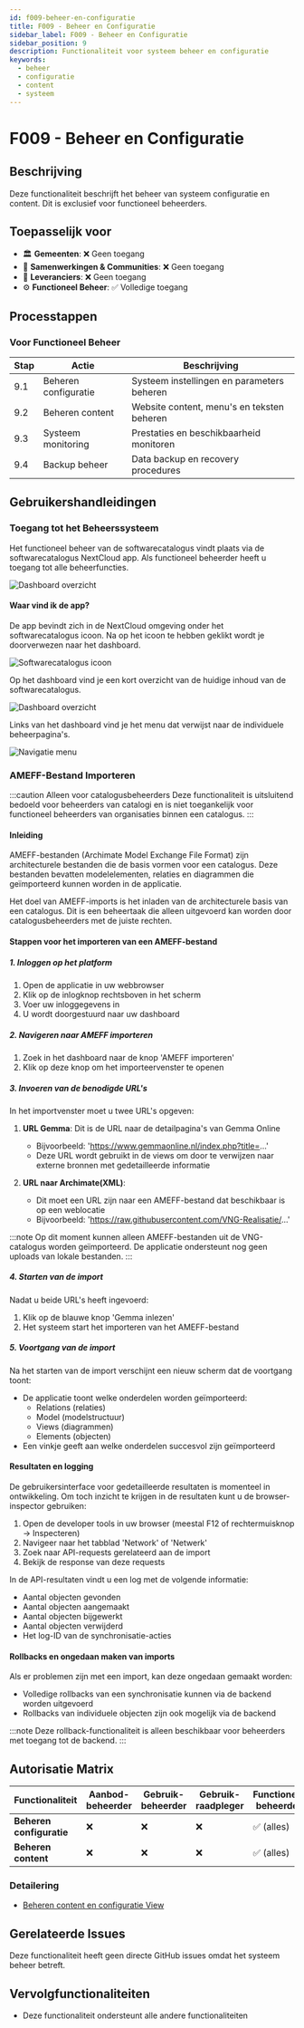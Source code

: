 ```yaml
---
id: f009-beheer-en-configuratie
title: F009 - Beheer en Configuratie
sidebar_label: F009 - Beheer en Configuratie
sidebar_position: 9
description: Functionaliteit voor systeem beheer en configuratie
keywords:
  - beheer
  - configuratie
  - content
  - systeem
---
```


# F009 - Beheer en Configuratie

## Beschrijving
Deze functionaliteit beschrijft het beheer van systeem configuratie en content. Dit is exclusief voor functioneel beheerders.

## Toepasselijk voor
- 🏛️ **Gemeenten**: ❌ Geen toegang
- 🤝 **Samenwerkingen & Communities**: ❌ Geen toegang
- 🏢 **Leveranciers**: ❌ Geen toegang
- ⚙️ **Functioneel Beheer**: ✅ Volledige toegang

## Processtappen

### Voor Functioneel Beheer
| Stap | Actie | Beschrijving |
|------|-------|--------------|
| 9.1 | Beheren configuratie | Systeem instellingen en parameters beheren |
| 9.2 | Beheren content | Website content, menu's en teksten beheren |
| 9.3 | Systeem monitoring | Prestaties en beschikbaarheid monitoren |
| 9.4 | Backup beheer | Data backup en recovery procedures |

## Gebruikershandleidingen

### Toegang tot het Beheerssysteem

Het functioneel beheer van de softwarecatalogus vindt plaats via de softwarecatalogus NextCloud app. Als functioneel beheerder heeft u toegang tot alle beheerfuncties.

![Dashboard overzicht](./Dashboard.png)

#### Waar vind ik de app?

De app bevindt zich in de NextCloud omgeving onder het softwarecatalogus icoon. Na op het icoon te hebben geklikt wordt je doorverwezen naar het dashboard.

![Softwarecatalogus icoon](./Icon.png)

Op het dashboard vind je een kort overzicht van de huidige inhoud van de softwarecatalogus.

![Dashboard overzicht](./Overzicht.png)

Links van het dashboard vind je het menu dat verwijst naar de individuele beheerpagina's.

![Navigatie menu](./Menu.png)

### AMEFF-Bestand Importeren

:::caution Alleen voor catalogusbeheerders
Deze functionaliteit is uitsluitend bedoeld voor beheerders van catalogi en is niet toegankelijk voor functioneel beheerders van organisaties binnen een catalogus.
:::

#### Inleiding

AMEFF-bestanden (Archimate Model Exchange File Format) zijn architecturele bestanden die de basis vormen voor een catalogus. Deze bestanden bevatten modelelementen, relaties en diagrammen die geïmporteerd kunnen worden in de applicatie.

Het doel van AMEFF-imports is het inladen van de architecturele basis van een catalogus. Dit is een beheertaak die alleen uitgevoerd kan worden door catalogusbeheerders met de juiste rechten.

#### Stappen voor het importeren van een AMEFF-bestand

##### 1. Inloggen op het platform

1. Open de applicatie in uw webbrowser
2. Klik op de inlogknop rechtsboven in het scherm
3. Voer uw inloggegevens in
4. U wordt doorgestuurd naar uw dashboard

##### 2. Navigeren naar AMEFF importeren

1. Zoek in het dashboard naar de knop 'AMEFF importeren'
2. Klik op deze knop om het importeervenster te openen

##### 3. Invoeren van de benodigde URL's

In het importvenster moet u twee URL's opgeven:

1. **URL Gemma**: Dit is de URL naar de detailpagina's van Gemma Online
   - Bijvoorbeeld: 'https://www.gemmaonline.nl/index.php?title=...'
   - Deze URL wordt gebruikt in de views om door te verwijzen naar externe bronnen met gedetailleerde informatie

2. **URL naar Archimate(XML)**:
   - Dit moet een URL zijn naar een AMEFF-bestand dat beschikbaar is op een weblocatie
   - Bijvoorbeeld: 'https://raw.githubusercontent.com/VNG-Realisatie/...'

:::note
Op dit moment kunnen alleen AMEFF-bestanden uit de VNG-catalogus worden geïmporteerd. De applicatie ondersteunt nog geen uploads van lokale bestanden.
:::

##### 4. Starten van de import

Nadat u beide URL's heeft ingevoerd:

1. Klik op de blauwe knop 'Gemma inlezen'
2. Het systeem start het importeren van het AMEFF-bestand

##### 5. Voortgang van de import

Na het starten van de import verschijnt een nieuw scherm dat de voortgang toont:

- De applicatie toont welke onderdelen worden geïmporteerd:
  - Relations (relaties)
  - Model (modelstructuur)
  - Views (diagrammen)
  - Elements (objecten)
- Een vinkje geeft aan welke onderdelen succesvol zijn geïmporteerd

#### Resultaten en logging

De gebruikersinterface voor gedetailleerde resultaten is momenteel in ontwikkeling. Om toch inzicht te krijgen in de resultaten kunt u de browser-inspector gebruiken:

1. Open de developer tools in uw browser (meestal F12 of rechtermuisknop → Inspecteren)
2. Navigeer naar het tabblad 'Network' of 'Netwerk'
3. Zoek naar API-requests gerelateerd aan de import
4. Bekijk de response van deze requests

In de API-resultaten vindt u een log met de volgende informatie:
- Aantal objecten gevonden
- Aantal objecten aangemaakt
- Aantal objecten bijgewerkt
- Aantal objecten verwijderd
- Het log-ID van de synchronisatie-acties

#### Rollbacks en ongedaan maken van imports

Als er problemen zijn met een import, kan deze ongedaan gemaakt worden:

- Volledige rollbacks van een synchronisatie kunnen via de backend worden uitgevoerd
- Rollbacks van individuele objecten zijn ook mogelijk via de backend

:::note
Deze rollback-functionaliteit is alleen beschikbaar voor beheerders met toegang tot de backend.
:::

## Autorisatie Matrix

| Functionaliteit | Aanbod-beheerder | Gebruik-beheerder | Gebruik-raadpleger | Functioneel beheerder | VNG-raadpleger | Bezoeker |
|------------------|------------------|-------------------|--------------------|-----------------------|----------------|----------|
| **Beheren configuratie** | ❌ | ❌ | ❌ | ✅ (alles) | ❌ | ❌ |
| **Beheren content** | ❌ | ❌ | ❌ | ✅ (alles) | ❌ | ❌ |

### Detailering
- [Beheren content en configuratie View](https://vng-realisatie.github.io/Softwarecatalogus-Archi-repository/id-5af2e6f1-0ffa-403a-b8e5-1bf6153acfe1/views/id-efbe3b80784843b5814e636ab35ada49.html)

## Gerelateerde Issues
Deze functionaliteit heeft geen directe GitHub issues omdat het systeem beheer betreft.

## Vervolgfunctionaliteiten
- Deze functionaliteit ondersteunt alle andere functionaliteiten
